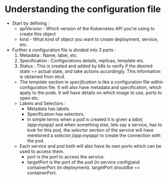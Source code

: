 # Understanding the configuration file

* Start by defining :
    * apiVersion - Which version of the Kubernetes API you're using to create this object
    * kind - What kind of object you want to create deployment, service, etc.
* Further a configuration file is divided into 3 parts :
    1. Metadata : Name, label, etc.
    1. Specification : Configurations details, replicas, template etc.
    1. Status : This is created and added by k8s to verify if the desired state == actual state, and take actions accordingly. This information is obtained from etcd.
    * The *template* section in *specification* is like a configuration file within configuration file. It will also have metadata and specification, which apply to the pods. It will have details on which image to use, ports to open etc.
    * Labels and Selectors :
        * Metadata has labels.
        * Specification has selectors.
        * In simple terms when a pod is created it is given a *label,(app:myapp)* and when something else, lets say a service, has to look for this pod, the *selector* section of the service will have mentioned a *selector,(app:myapp)* to create the connection with the pod.
    * Each service and pod both will also have its own ports which can be used to access them. 
        * port is the port to access the service.
        * targetPort is the port of the pod (in service config)and containerPort (in deployment). targetPort shouldbe == containerPort.